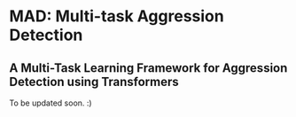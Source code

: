# MAD: Multi-task Aggression Detection
## A Multi-Task Learning Framework for Aggression Detection using Transformers

To be updated soon. :) 
